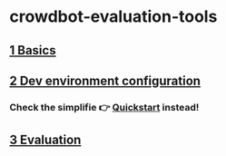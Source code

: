 # crowdbot-evaluation-tools

## [1 Basics](./1_basics.md)

## [2 Dev environment configuration](./2_config.md)

### Check the simplifie 👉 [Quickstart](./quickstart.md) instead!

## [3 Evaluation](./3_eval.md)
